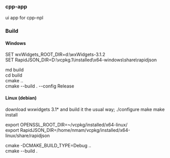 ### cpp-app

ui app for cpp-npl  

### Build

#### Windows  
SET wxWidgets_ROOT_DIR=d:\wxWidgets-3.1.2  
SET RapidJSON_DIR=D:\vcpkg.1\installed\x64-windows\share\rapidjson  

md build  
cd build  
cmake ..  
cmake --build . --config Release  

#### Linux (debian)
download wxwidgets 3.1* and build it the usual way;
./configure
make
make install

export OPENSSL_ROOT_DIR=~/vcpkg/installed/x64-linux/  
export RapidJSON_DIR=/home/nmam/vcpkg/installed/x64-linux/share/rapidjson  

cmake -DCMAKE_BUILD_TYPE=Debug ..  
cmake --build . 
